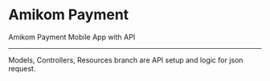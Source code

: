# Amikom Payment
Amikom Payment Mobile App with API
<hr>

Models, Controllers, Resources branch are API setup and logic for json request.
